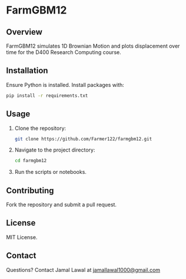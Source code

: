# FarmGBM12

## Overview
FarmGBM12 simulates 1D Brownian Motion and plots displacement over time for the D400 Research Computing course.

## Installation
Ensure Python is installed. Install packages with:
```bash
pip install -r requirements.txt
```

## Usage
1. Clone the repository:
    ```bash
    git clone https://github.com/Farmer122/farmgbm12.git
    ```
2. Navigate to the project directory:
    ```bash
    cd farmgbm12
    ```
3. Run the scripts or notebooks.

## Contributing
Fork the repository and submit a pull request.

## License
MIT License.

## Contact
Questions? Contact Jamal Lawal at jamallawal1000@gmail.com
